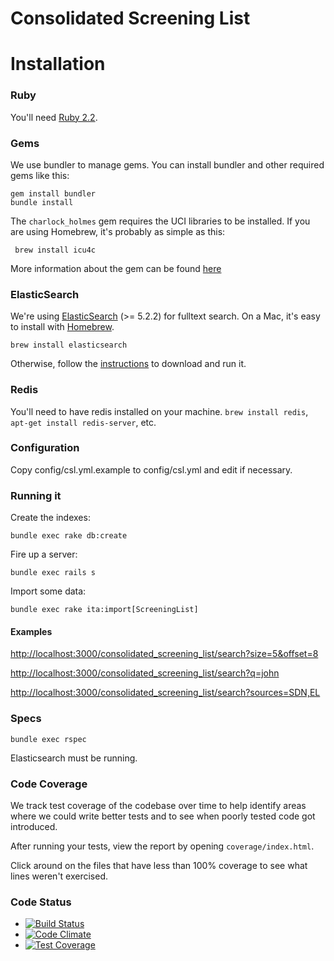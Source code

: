 Consolidated Screening List
==============

# Installation

### Ruby

You'll need [Ruby 2.2](http://www.ruby-lang.org/en/downloads/).

### Gems

We use bundler to manage gems. You can install bundler and other required gems like this:

    gem install bundler
    bundle install
    
The `charlock_holmes` gem requires the UCI libraries to be installed. If you are using Homebrew, it's probably as simple as this:
     
     brew install icu4c

More information about the gem can be found [here](https://github.com/brianmario/charlock_holmes)             

### ElasticSearch

We're using [ElasticSearch](http://www.elasticsearch.org/) (>= 5.2.2) for fulltext search. On a Mac, it's easy to install with [Homebrew](http://mxcl.github.com/homebrew/).

    brew install elasticsearch

Otherwise, follow the [instructions](http://www.elasticsearch.org/download/) to download and run it.

### Redis

You'll need to have redis installed on your machine. `brew install redis`, `apt-get install redis-server`, etc.

### Configuration

Copy config/csl.yml.example to config/csl.yml and edit if necessary.

### Running it

Create the indexes:

    bundle exec rake db:create
    
Fire up a server:

    bundle exec rails s
    
Import some data:

    bundle exec rake ita:import[ScreeningList]

#### Examples

<http://localhost:3000/consolidated_screening_list/search?size=5&offset=8>

<http://localhost:3000/consolidated_screening_list/search?q=john>

<http://localhost:3000/consolidated_screening_list/search?sources=SDN,EL>

### Specs

    bundle exec rspec

Elasticsearch must be running. 

### Code Coverage

We track test coverage of the codebase over time to help identify areas where we could write better tests and to see when poorly tested code got introduced.

After running your tests, view the report by opening `coverage/index.html`.

Click around on the files that have less than 100% coverage to see what lines weren't exercised.

### Code Status

* [![Build Status](https://travis-ci.org/GovWizely/csl.svg?branch=master)](https://travis-ci.org/GovWizely/csl/)
* [![Code Climate](https://codeclimate.com/github/GovWizely/csl/badges/gpa.svg)](https://codeclimate.com/github/GovWizely/csl)
* [![Test Coverage](https://codeclimate.com/github/GovWizely/csl/badges/coverage.svg)](https://codeclimate.com/github/GovWizely/csl/coverage)
